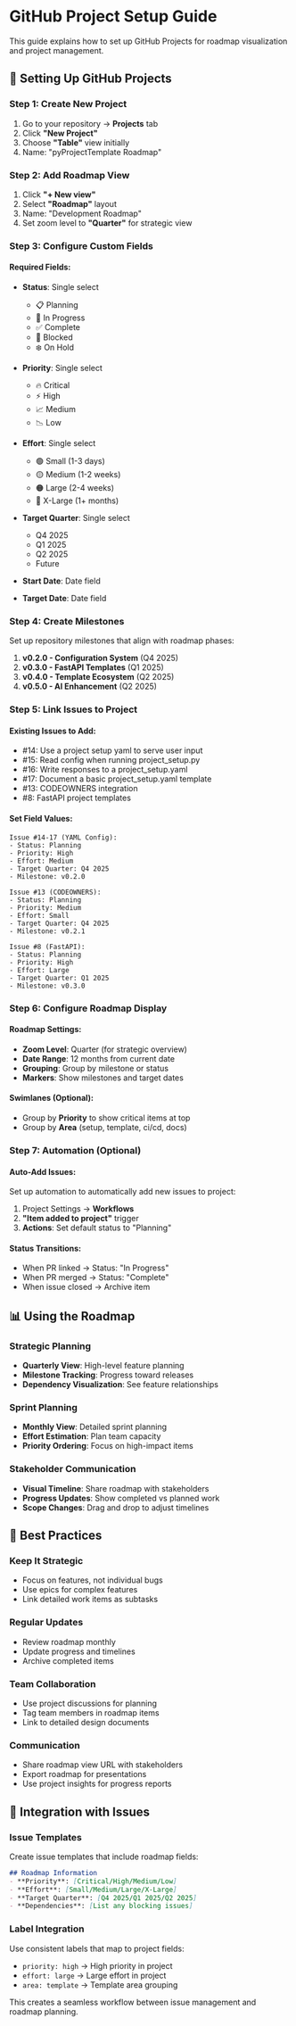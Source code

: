 # GitHub Project Setup Guide

This guide explains how to set up GitHub Projects for roadmap visualization and project management.

## 🎯 **Setting Up GitHub Projects**

### **Step 1: Create New Project**
1. Go to your repository → **Projects** tab
2. Click **"New Project"**
3. Choose **"Table"** view initially
4. Name: "pyProjectTemplate Roadmap"

### **Step 2: Add Roadmap View**
1. Click **"+ New view"** 
2. Select **"Roadmap"** layout
3. Name: "Development Roadmap"
4. Set zoom level to **"Quarter"** for strategic view

### **Step 3: Configure Custom Fields**

#### **Required Fields:**
- **Status**: Single select
  - 📋 Planning
  - 🔄 In Progress  
  - ✅ Complete
  - 🚫 Blocked
  - ❄️ On Hold

- **Priority**: Single select
  - 🔥 Critical
  - ⚡ High
  - 📈 Medium
  - 📉 Low

- **Effort**: Single select
  - 🟢 Small (1-3 days)
  - 🟡 Medium (1-2 weeks)
  - 🟠 Large (2-4 weeks)
  - 🔴 X-Large (1+ months)

- **Target Quarter**: Single select
  - Q4 2025
  - Q1 2025
  - Q2 2025
  - Future

- **Start Date**: Date field
- **Target Date**: Date field

### **Step 4: Create Milestones**
Set up repository milestones that align with roadmap phases:

1. **v0.2.0 - Configuration System** (Q4 2025)
2. **v0.3.0 - FastAPI Templates** (Q1 2025)
3. **v0.4.0 - Template Ecosystem** (Q2 2025)
4. **v0.5.0 - AI Enhancement** (Q2 2025)

### **Step 5: Link Issues to Project**

#### **Existing Issues to Add:**
- #14: Use a project setup yaml to serve user input
- #15: Read config when running project_setup.py  
- #16: Write responses to a project_setup.yaml
- #17: Document a basic project_setup.yaml template
- #13: CODEOWNERS integration
- #8: FastAPI project templates

#### **Set Field Values:**
```
Issue #14-17 (YAML Config):
- Status: Planning
- Priority: High
- Effort: Medium  
- Target Quarter: Q4 2025
- Milestone: v0.2.0

Issue #13 (CODEOWNERS):
- Status: Planning
- Priority: Medium
- Effort: Small
- Target Quarter: Q4 2025
- Milestone: v0.2.1

Issue #8 (FastAPI):
- Status: Planning  
- Priority: High
- Effort: Large
- Target Quarter: Q1 2025
- Milestone: v0.3.0
```

### **Step 6: Configure Roadmap Display**

#### **Roadmap Settings:**
- **Zoom Level**: Quarter (for strategic overview)
- **Date Range**: 12 months from current date
- **Grouping**: Group by milestone or status
- **Markers**: Show milestones and target dates

#### **Swimlanes** (Optional):
- Group by **Priority** to show critical items at top
- Group by **Area** (setup, template, ci/cd, docs)

### **Step 7: Automation (Optional)**

#### **Auto-Add Issues:**
Set up automation to automatically add new issues to project:
1. Project Settings → **Workflows**
2. **"Item added to project"** trigger
3. **Actions**: Set default status to "Planning"

#### **Status Transitions:**
- When PR linked → Status: "In Progress"  
- When PR merged → Status: "Complete"
- When issue closed → Archive item

## 📊 **Using the Roadmap**

### **Strategic Planning**
- **Quarterly View**: High-level feature planning
- **Milestone Tracking**: Progress toward releases
- **Dependency Visualization**: See feature relationships

### **Sprint Planning**
- **Monthly View**: Detailed sprint planning
- **Effort Estimation**: Plan team capacity
- **Priority Ordering**: Focus on high-impact items

### **Stakeholder Communication**
- **Visual Timeline**: Share roadmap with stakeholders
- **Progress Updates**: Show completed vs planned work
- **Scope Changes**: Drag and drop to adjust timelines

## 🎯 **Best Practices**

### **Keep It Strategic**
- Focus on features, not individual bugs
- Use epics for complex features
- Link detailed work items as subtasks

### **Regular Updates**
- Review roadmap monthly
- Update progress and timelines
- Archive completed items

### **Team Collaboration**
- Use project discussions for planning
- Tag team members in roadmap items
- Link to detailed design documents

### **Communication**
- Share roadmap view URL with stakeholders
- Export roadmap for presentations
- Use project insights for progress reports

## 🔗 **Integration with Issues**

### **Issue Templates**
Create issue templates that include roadmap fields:
```markdown
## Roadmap Information
- **Priority**: [Critical/High/Medium/Low]
- **Effort**: [Small/Medium/Large/X-Large]  
- **Target Quarter**: [Q4 2025/Q1 2025/Q2 2025]
- **Dependencies**: [List any blocking issues]
```

### **Label Integration**
Use consistent labels that map to project fields:
- `priority: high` → High priority in project
- `effort: large` → Large effort in project
- `area: template` → Template area grouping

This creates a seamless workflow between issue management and roadmap planning.